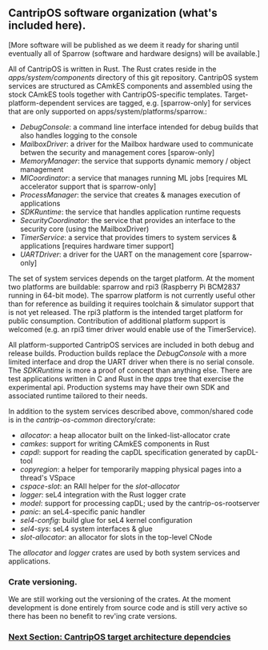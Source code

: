
## CantripOS software organization (what's included here).

[More software will be published as we deem it ready for sharing until eventually
all of Sparrow (software and hardware designs) will be available.]

All of CantripOS is written in Rust. The Rust crates reside in the
*apps/system/components* directory of this git repository.
CantripOS system services are structured as CAmkES components and assembled
using the stock CAmkES tools together with CantripOS-specific templates.
Target-platform-dependent services are tagged, e.g. [sparrow-only] for
services that are only supported on apps/system/platforms/sparrow.:

- *DebugConsole*: a command line interface intended for debug builds that also handles logging to the console
- *MailboxDriver*: a driver for the Mailbox hardware used to communicate betwen the security and management cores [sparow-only]
- *MemoryManager*: the service that supports dynamic memory / object management
- *MlCoordinator*: a service that manages running ML jobs [requires ML accelerator support that is sparrow-only]
- *ProcessManager*: the service that creates & manages execution of applications
- *SDKRuntime*: the service that handles application runtime requests
- *SecurityCoordinator*: the service that provides an interface to the security core (using the MailboxDriver)
- *TimerService*: a service that provides timers to system services & applications [requires hardware timer support]
- *UARTDriver*: a driver for the UART on the management core [sparrow-only]

The set of system services depends on the target platform. At the moment two platforms
are buildable: sparrow and rpi3 (Raspberry Pi BCM2837 running in 64-bit mode).
The sparrow platform is not currently useful other than for reference as building it
requires toolchain & simulator support that is not yet released. The rpi3 platform is
the intended target platform for public consumption. Contribution of additional
platform support is welcomed (e.g. an rpi3 timer driver would enable use of the TimerService).

All platform-supported CantripOS services are included in both debug and release builds.
Production builds replace the *DebugConsole* with a more limited interface and drop
the UART driver when there is no serial console. The *SDKRuntime* is more a proof of
concept than anything else. There are test applications written in C and Rust in the
*apps* tree that exercise the experimental api. Production systems may have
their own SDK and associated runtime tailored to their needs.

In addition to the system services described above, common/shared code is in the
*cantrip-os-common* directory/crate:

- *allocator*: a heap allocator built on the linked-list-allocator crate
- *camkes*: support for writing CAmkES components in Rust
- *capdl*: support for reading the capDL specification generated by capDL-tool
- *copyregion*: a helper for temporarily mapping physical pages into a thread's VSpace
- *cspace-slot*: an RAII helper for the *slot-allocator*
- *logger*: seL4 integration with the Rust logger crate
- *model*: support for processing capDL; used by the cantrip-os-rootserver
- *panic*: an seL4-specific panic handler
- *sel4-config*: build glue for seL4 kernel configuration
- *sel4-sys*: seL4 system interfaces & glue
- *slot-allocator*: an allocator for slots in the top-level CNode

The *allocator* and *logger* crates are used by both system services and applications.

### Crate versioning.

We are still working out the versioning of the crates. At the moment development is done
entirely from source code and is still very active so there has been no benefit to
rev'ing crate versions.

### [Next Section: CantripOS target architecture dependcies](ArchitectureDependencies.md)

